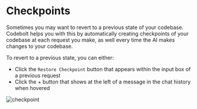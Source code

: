 # Checkpoints

Sometimes you may want to revert to a previous state of your codebase. Codebolt helps you with this by automatically creating checkpoints of your codebase at each request you make, as well every time the AI makes changes to your codebase.

To revert to a previous state, you can either:

- Click the `Restore Checkpoint` button that appears within the input box of a previous request
- Click the + button that shows at the left of a message in the chat history when hovered

![checkpoint](/application/checkpoint.png)
